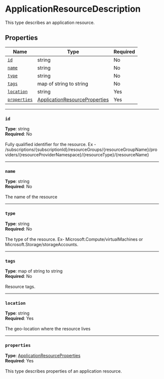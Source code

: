 # ApplicationResourceDescription

This type describes an application resource.

## Properties
| Name | Type | Required |
| --- | --- | --- |
| [`id`](#id) | string | No |
| [`name`](#name) | string | No |
| [`type`](#type) | string | No |
| [`tags`](#tags) | map of string to string | No |
| [`location`](#location) | string | Yes |
| [`properties`](#properties) | [ApplicationResourceProperties](mesh-model-applicationresourceproperties.md) | Yes |

____
### `id`
__Type__: string <br/>
__Required__: No<br/>
<br/>
Fully qualified identifier for the resource. Ex - /subscriptions/{subscriptionId}/resourceGroups/{resourceGroupName}/providers/{resourceProviderNamespace}/{resourceType}/{resourceName}

____
### `name`
__Type__: string <br/>
__Required__: No<br/>
<br/>
The name of the resource

____
### `type`
__Type__: string <br/>
__Required__: No<br/>
<br/>
The type of the resource. Ex- Microsoft.Compute/virtualMachines or Microsoft.Storage/storageAccounts.

____
### `tags`
__Type__: map of string to string <br/>
__Required__: No<br/>
<br/>
Resource tags.

____
### `location`
__Type__: string <br/>
__Required__: Yes<br/>
<br/>
The geo-location where the resource lives

____
### `properties`
__Type__: [ApplicationResourceProperties](mesh-model-applicationresourceproperties.md) <br/>
__Required__: Yes<br/>
<br/>
This type describes properties of an application resource.
